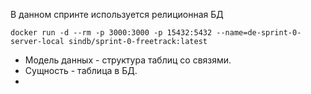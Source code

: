 В данном спринте используется релиционная БД

```commandline
docker run -d --rm -p 3000:3000 -p 15432:5432 --name=de-sprint-0-server-local sindb/sprint-0-freetrack:latest
```
- Модель данных - структура таблиц со связями.
- Сущность - таблица в БД.
- 